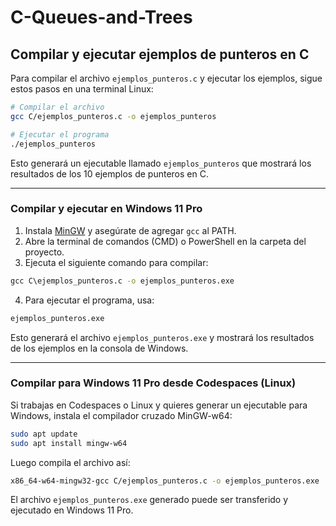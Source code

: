 # C-Queues-and-Trees

## Compilar y ejecutar ejemplos de punteros en C

Para compilar el archivo `ejemplos_punteros.c` y ejecutar los ejemplos, sigue estos pasos en una terminal Linux:

```bash
# Compilar el archivo
gcc C/ejemplos_punteros.c -o ejemplos_punteros

# Ejecutar el programa
./ejemplos_punteros
```

Esto generará un ejecutable llamado `ejemplos_punteros` que mostrará los resultados de los 10 ejemplos de punteros en C.

---

### Compilar y ejecutar en Windows 11 Pro

1. Instala [MinGW](http://www.mingw.org/) y asegúrate de agregar `gcc` al PATH.
2. Abre la terminal de comandos (CMD) o PowerShell en la carpeta del proyecto.
3. Ejecuta el siguiente comando para compilar:

```cmd
gcc C\ejemplos_punteros.c -o ejemplos_punteros.exe
```

4. Para ejecutar el programa, usa:

```cmd
ejemplos_punteros.exe
```

Esto generará el archivo `ejemplos_punteros.exe` y mostrará los resultados de los ejemplos en la consola de Windows.

---

### Compilar para Windows 11 Pro desde Codespaces (Linux)

Si trabajas en Codespaces o Linux y quieres generar un ejecutable para Windows, instala el compilador cruzado MinGW-w64:

```bash
sudo apt update
sudo apt install mingw-w64
```

Luego compila el archivo así:

```bash
x86_64-w64-mingw32-gcc C/ejemplos_punteros.c -o ejemplos_punteros.exe
```

El archivo `ejemplos_punteros.exe` generado puede ser transferido y ejecutado en Windows 11 Pro.